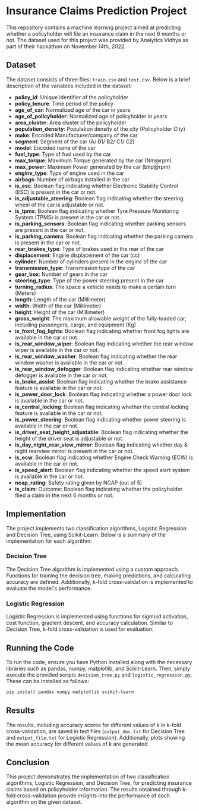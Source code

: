 # Insurance Claims Prediction Project

This repository contains a machine learning project aimed at predicting whether a policyholder will file an insurance claim in the next 6 months or not. The dataset used for this project was provided by Analytics Vidhya as part of their hackathon on November 14th, 2022.

## Dataset

The dataset consists of three files: `train.csv` and `test.csv`. Below is a brief description of the variables included in the dataset:

- **policy_id**: Unique identifier of the policyholder
- **policy_tenure**: Time period of the policy
- **age_of_car**: Normalized age of the car in years
- **age_of_policyholder**: Normalized age of policyholder in years
- **area_cluster**: Area cluster of the policyholder
- **population_density**: Population density of the city (Policyholder City)
- **make**: Encoded Manufacturer/company of the car
- **segment**: Segment of the car (A/ B1/ B2/ C1/ C2)
- **model**: Encoded name of the car
- **fuel_type**: Type of fuel used by the car
- **max_torque**: Maximum Torque generated by the car (Nm@rpm)
- **max_power**: Maximum Power generated by the car (bhp@rpm)
- **engine_type**: Type of engine used in the car
- **airbags**: Number of airbags installed in the car
- **is_esc**: Boolean flag indicating whether Electronic Stability Control (ESC) is present in the car or not.
- **is_adjustable_steering**: Boolean flag indicating whether the steering wheel of the car is adjustable or not.
- **is_tpms**: Boolean flag indicating whether Tyre Pressure Monitoring System (TPMS) is present in the car or not.
- **is_parking_sensors**: Boolean flag indicating whether parking sensors are present in the car or not.
- **is_parking_camera**: Boolean flag indicating whether the parking camera is present in the car or not.
- **rear_brakes_type**: Type of brakes used in the rear of the car
- **displacement**: Engine displacement of the car (cc)
- **cylinder**: Number of cylinders present in the engine of the car
- **transmission_type**: Transmission type of the car
- **gear_box**: Number of gears in the car
- **steering_type**: Type of the power steering present in the car
- **turning_radius**: The space a vehicle needs to make a certain turn (Meters)
- **length**: Length of the car (Millimeter)
- **width**: Width of the car (Millimeter)
- **height**: Height of the car (Millimeter)
- **gross_weight**: The maximum allowable weight of the fully-loaded car, including passengers, cargo, and equipment (Kg)
- **is_front_fog_lights**: Boolean flag indicating whether front fog lights are available in the car or not.
- **is_rear_window_wiper**: Boolean flag indicating whether the rear window wiper is available in the car or not.
- **is_rear_window_washer**: Boolean flag indicating whether the rear window washer is available in the car or not.
- **is_rear_window_defogger**: Boolean flag indicating whether rear window defogger is available in the car or not.
- **is_brake_assist**: Boolean flag indicating whether the brake assistance feature is available in the car or not.
- **is_power_door_lock**: Boolean flag indicating whether a power door lock is available in the car or not.
- **is_central_locking**: Boolean flag indicating whether the central locking feature is available in the car or not.
- **is_power_steering**: Boolean flag indicating whether power steering is available in the car or not.
- **is_driver_seat_height_adjustable**: Boolean flag indicating whether the height of the driver seat is adjustable or not.
- **is_day_night_rear_view_mirror**: Boolean flag indicating whether day & night rearview mirror is present in the car or not.
- **is_ecw**: Boolean flag indicating whether Engine Check Warning (ECW) is available in the car or not.
- **is_speed_alert**: Boolean flag indicating whether the speed alert system is available in the car or not.
- **ncap_rating**: Safety rating given by NCAP (out of 5)
- **is_claim**: Outcome: Boolean flag indicating whether the policyholder filed a claim in the next 6 months or not.

## Implementation

The project implements two classification algorithms, Logistic Regression and Decision Tree, using Scikit-Learn. Below is a summary of the implementation for each algorithm:

### Decision Tree

The Decision Tree algorithm is implemented using a custom approach. Functions for training the decision tree, making predictions, and calculating accuracy are defined. Additionally, k-fold cross-validation is implemented to evaluate the model's performance.

### Logistic Regression

Logistic Regression is implemented using functions for sigmoid activation, cost function, gradient descent, and accuracy calculation. Similar to Decision Tree, k-fold cross-validation is used for evaluation.

## Running the Code

To run the code, ensure you have Python installed along with the necessary libraries such as pandas, numpy, matplotlib, and Scikit-Learn. Then, simply execute the provided scripts `decision_tree.py` and `logistic_regression.py`. These can be installed as follows: 

   ```bash
   pip install pandas numpy matplotlib scikit-learn

   ```

## Results

The results, including accuracy scores for different values of k in k-fold cross-validation, are saved in text files (`output_dec.txt` for Decision Tree and `output_file.txt` for Logistic Regression). Additionally, plots showing the mean accuracy for different values of k are generated.

## Conclusion

This project demonstrates the implementation of two classification algorithms, Logistic Regression, and Decision Tree, for predicting insurance claims based on policyholder information. The results obtained through k-fold cross-validation provide insights into the performance of each algorithm on the given dataset.
